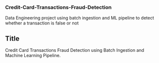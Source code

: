 ### Credit-Card-Transactions-Fraud-Detection
Data Engineering project using batch ingestion and ML pipeline to detect whether a transaction is false or not 

## Title
Credit Card Transactions Fraud Detection using Batch Ingestion and Machine Learning Pipeline.
